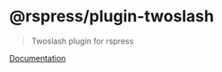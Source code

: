 # @rspress/plugin-twoslash

> Twoslash plugin for rspress

[Documentation](https://rspress.rs/plugin/official-plugins/twoslash)
